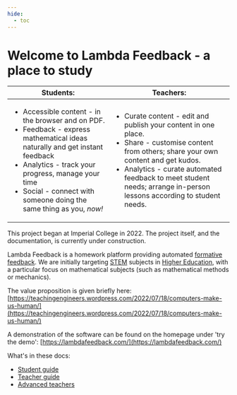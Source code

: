 ```yaml
---
hide:
  - toc
---
```


# Welcome to Lambda Feedback - a place to study

| Students:                                                                                                                                                                                                                                                                                    | Teachers:                                                                                                                                                                                                                                                                                      |
| -------------------------------------------------------------------------------------------------------------------------------------------------------------------------------------------------------------------------------------------------------------------------------------------- | ---------------------------------------------------------------------------------------------------------------------------------------------------------------------------------------------------------------------------------------------------------------------------------------------- |
| <ul><li>Accessible content - in the browser and on PDF. </li><li>Feedback - express mathematical ideas naturally and get instant feedback</li><li>Analytics - track your progress, manage your time</li><li>Social - connect with someone doing the same thing as you, <i>now!</i></li></ul> | <ul><li>Curate content - edit and publish your content in one place.</li><li>Share - customise content from others; share your own content and get kudos.</li><li>Analytics - curate automated feedback to meet student needs; arrange in-person lessons according to student needs.</li></ul> |

This project began at Imperial College in 2022. The project itself, and the documentation, is currently under construction.

Lambda Feedback is a homework platform providing automated [formative feedback](https://www.edutopia.org/blog/providing-feedback-as-formative-assessment-troy-hicks). We are initially targeting [STEM](https://en.wikipedia.org/wiki/Science,_technology,_engineering,_and_mathematics) subjects in [Higher Education](https://en.wikipedia.org/wiki/Higher_education), with a particular focus on mathematical subjects (such as mathematical methods or mechanics).

The value proposition is given briefly here:
[https://teachingengineers.wordpress.com/2022/07/18/computers-make-us-human/](https://teachingengineers.wordpress.com/2022/07/18/computers-make-us-human/)

A demonstration of the software can be found on the homepage under 'try the demo':
[https://lambdafeedback.com/](https://lambdafeedback.com/)

What's in these docs:

- [Student guide](student/index.md)
- [Teacher guide](teacher/index.md)
- [Advanced teachers](advanced/index.md)
